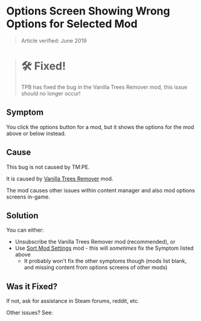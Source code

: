 # Options Screen Showing Wrong Options for Selected Mod

> Article verified: June 2019

> # 🛠️ Fixed!
> TPB has fixed the bug in the Vanilla Trees Remover mod, this issue should no longer occur!

## Symptom

You click the options button for a mod, but it shows the options for the mod above or below instead.

## Cause

This bug is not caused by TM:PE.

It is caused by [Vanilla Trees Remover](https://steamcommunity.com/sharedfiles/filedetails/?id=877950833) mod.

The mod causes other issues within content manager and also mod options screens in-game.

## Solution

You can either:

* Unsubscribe the Vanilla Trees Remover mod (recommended), or
* Use [Sort Mod Settings](https://steamcommunity.com/sharedfiles/filedetails/?id=973512634) mod - this will _sometimes_
  fix the Symptom listed above
    * It probably won't fix the other symptoms though (mods list blank, and missing content from options screens of
      other mods)

## Was it Fixed?

If not, ask for assistance in Steam forums, reddit, etc.

Other issues? See: [](Troubleshooting.md)